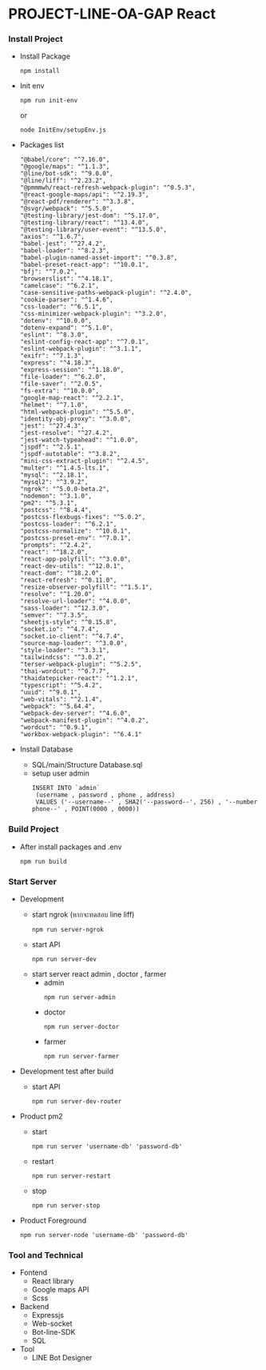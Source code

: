 ﻿# PROJECT-LINE-OA-GAP React

### Install Project
   - Install Package
      ```
      npm install
      ```

   - Init env
      ```
      npm run init-env
      ```
      or
      ```
      node InitEnv/setupEnv.js
      ```

   - Packages list
      ```
      "@babel/core": "^7.16.0",
      "@google/maps": "^1.1.3",
      "@line/bot-sdk": "^9.0.0",
      "@line/liff": "^2.23.2",
      "@pmmmwh/react-refresh-webpack-plugin": "^0.5.3",
      "@react-google-maps/api": "^2.19.3",
      "@react-pdf/renderer": "^3.3.8",
      "@svgr/webpack": "^5.5.0",
      "@testing-library/jest-dom": "^5.17.0",
      "@testing-library/react": "^13.4.0",
      "@testing-library/user-event": "^13.5.0",
      "axios": "^1.6.7",
      "babel-jest": "^27.4.2",
      "babel-loader": "^8.2.3",
      "babel-plugin-named-asset-import": "^0.3.8",
      "babel-preset-react-app": "^10.0.1",
      "bfj": "^7.0.2",
      "browserslist": "^4.18.1",
      "camelcase": "^6.2.1",
      "case-sensitive-paths-webpack-plugin": "^2.4.0",
      "cookie-parser": "^1.4.6",
      "css-loader": "^6.5.1",
      "css-minimizer-webpack-plugin": "^3.2.0",
      "dotenv": "^10.0.0",
      "dotenv-expand": "^5.1.0",
      "eslint": "^8.3.0",
      "eslint-config-react-app": "^7.0.1",
      "eslint-webpack-plugin": "^3.1.1",
      "exifr": "^7.1.3",
      "express": "^4.18.3",
      "express-session": "^1.18.0",
      "file-loader": "^6.2.0",
      "file-saver": "^2.0.5",
      "fs-extra": "^10.0.0",
      "google-map-react": "^2.2.1",
      "helmet": "^7.1.0",
      "html-webpack-plugin": "^5.5.0",
      "identity-obj-proxy": "^3.0.0",
      "jest": "^27.4.3",
      "jest-resolve": "^27.4.2",
      "jest-watch-typeahead": "^1.0.0",
      "jspdf": "^2.5.1",
      "jspdf-autotable": "^3.8.2",
      "mini-css-extract-plugin": "^2.4.5",
      "multer": "^1.4.5-lts.1",
      "mysql": "^2.18.1",
      "mysql2": "^3.9.2",
      "ngrok": "^5.0.0-beta.2",
      "nodemon": "^3.1.0",
      "pm2": "^5.3.1",
      "postcss": "^8.4.4",
      "postcss-flexbugs-fixes": "^5.0.2",
      "postcss-loader": "^6.2.1",
      "postcss-normalize": "^10.0.1",
      "postcss-preset-env": "^7.0.1",
      "prompts": "^2.4.2",
      "react": "^18.2.0",
      "react-app-polyfill": "^3.0.0",
      "react-dev-utils": "^12.0.1",
      "react-dom": "^18.2.0",
      "react-refresh": "^0.11.0",
      "resize-observer-polyfill": "^1.5.1",
      "resolve": "^1.20.0",
      "resolve-url-loader": "^4.0.0",
      "sass-loader": "^12.3.0",
      "semver": "^7.3.5",
      "sheetjs-style": "^0.15.8",
      "socket.io": "^4.7.4",
      "socket.io-client": "^4.7.4",
      "source-map-loader": "^3.0.0",
      "style-loader": "^3.3.1",
      "tailwindcss": "^3.0.2",
      "terser-webpack-plugin": "^5.2.5",
      "thai-wordcut": "^0.7.7",
      "thaidatepicker-react": "^1.2.1",
      "typescript": "^5.4.2",
      "uuid": "^9.0.1",
      "web-vitals": "^2.1.4",
      "webpack": "^5.64.4",
      "webpack-dev-server": "^4.6.0",
      "webpack-manifest-plugin": "^4.0.2",
      "wordcut": "^0.9.1",
      "workbox-webpack-plugin": "^6.4.1"
      ```

   - Install Database
      - SQL/main/Structure Database.sql
      - setup user admin
        ```
        INSERT INTO `admin` 
         (username , password , phone , address) 
         VALUES ('--username--' , SHA2('--password--', 256) , '--number phone--' , POINT(0000 , 0000))
        ```

### Build Project

   - After install packages and .env
      ```
      npm run build
      ```
   
### Start Server

   - Development
      - start ngrok (หากจะทดสอบ line liff)
         ```
         npm run server-ngrok
         ```
      - start API
         ```
         npm run server-dev
         ```
      - start server react admin , doctor , farmer
        - admin
          ```
          npm run server-admin
          ```
        - doctor
          ```
          npm run server-doctor
          ```
        - farmer
          ```
          npm run server-farmer
          ```

   - Development test after build
      - start API
         ```
         npm run server-dev-router
         ```

   - Product pm2
      - start
         ```
         npm run server 'username-db' 'password-db'
         ```
      - restart
         ```
         npm run server-restart
         ```
      - stop
         ```
         npm run server-stop
         ```
   
   - Product Foreground
      ```
      npm run server-node 'username-db' 'password-db'
      ```

### Tool and Technical
   - Fontend
      - React library
      - Google maps API
      - Scss
   - Backend
      - Expressjs
      - Web-socket
      - Bot-line-SDK
      - SQL
   - Tool 
      - LINE Bot Designer